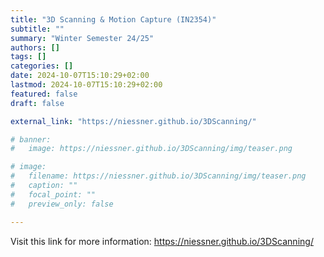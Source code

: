 ```yaml
---
title: "3D Scanning & Motion Capture (IN2354)"
subtitle: ""
summary: "Winter Semester 24/25"
authors: []
tags: []
categories: []
date: 2024-10-07T15:10:29+02:00
lastmod: 2024-10-07T15:10:29+02:00
featured: false
draft: false

external_link: "https://niessner.github.io/3DScanning/"

# banner:
#   image: https://niessner.github.io/3DScanning/img/teaser.png

# image:
#   filename: https://niessner.github.io/3DScanning/img/teaser.png
#   caption: ""
#   focal_point: ""
#   preview_only: false

---
```


Visit this link for more information: https://niessner.github.io/3DScanning/
